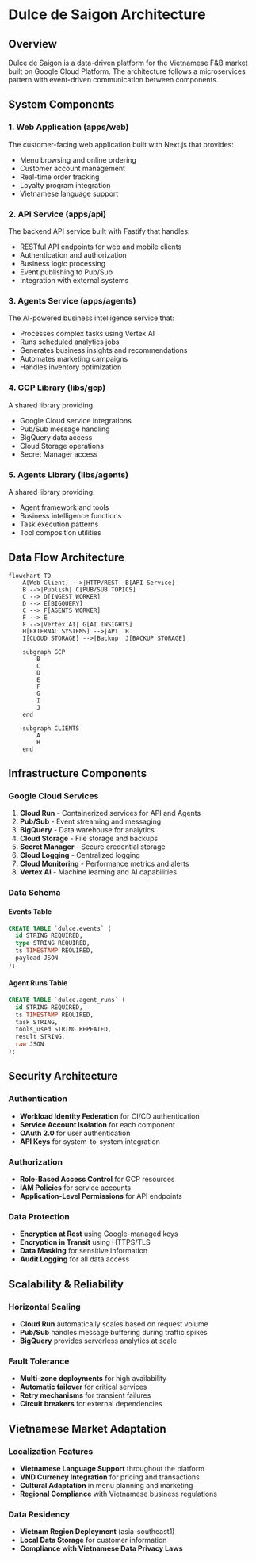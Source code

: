 # Dulce de Saigon Architecture

## Overview

Dulce de Saigon is a data-driven platform for the Vietnamese F&B market built on Google Cloud Platform. The architecture follows a microservices pattern with event-driven communication between components.

## System Components

### 1. Web Application (apps/web)

The customer-facing web application built with Next.js that provides:

- Menu browsing and online ordering
- Customer account management
- Real-time order tracking
- Loyalty program integration
- Vietnamese language support

### 2. API Service (apps/api)

The backend API service built with Fastify that handles:

- RESTful API endpoints for web and mobile clients
- Authentication and authorization
- Business logic processing
- Event publishing to Pub/Sub
- Integration with external systems

### 3. Agents Service (apps/agents)

The AI-powered business intelligence service that:

- Processes complex tasks using Vertex AI
- Runs scheduled analytics jobs
- Generates business insights and recommendations
- Automates marketing campaigns
- Handles inventory optimization

### 4. GCP Library (libs/gcp)

A shared library providing:

- Google Cloud service integrations
- Pub/Sub message handling
- BigQuery data access
- Cloud Storage operations
- Secret Manager access

### 5. Agents Library (libs/agents)

A shared library providing:

- Agent framework and tools
- Business intelligence functions
- Task execution patterns
- Tool composition utilities

## Data Flow Architecture

```mermaid
flowchart TD
    A[Web Client] -->|HTTP/REST| B[API Service]
    B -->|Publish| C[PUB/SUB TOPICS]
    C --> D[INGEST WORKER]
    D --> E[BIGQUERY]
    C --> F[AGENTS WORKER]
    F --> E
    F -->|Vertex AI| G[AI INSIGHTS]
    H[EXTERNAL SYSTEMS] -->|API| B
    I[CLOUD STORAGE] -->|Backup| J[BACKUP STORAGE]
    
    subgraph GCP
        B
        C
        D
        E
        F
        G
        I
        J
    end
    
    subgraph CLIENTS
        A
        H
    end
```

## Infrastructure Components

### Google Cloud Services

1. **Cloud Run** - Containerized services for API and Agents
2. **Pub/Sub** - Event streaming and messaging
3. **BigQuery** - Data warehouse for analytics
4. **Cloud Storage** - File storage and backups
5. **Secret Manager** - Secure credential storage
6. **Cloud Logging** - Centralized logging
7. **Cloud Monitoring** - Performance metrics and alerts
8. **Vertex AI** - Machine learning and AI capabilities

### Data Schema

#### Events Table
```sql
CREATE TABLE `dulce.events` (
  id STRING REQUIRED,
  type STRING REQUIRED,
  ts TIMESTAMP REQUIRED,
  payload JSON
);
```

#### Agent Runs Table
```sql
CREATE TABLE `dulce.agent_runs` (
  id STRING REQUIRED,
  ts TIMESTAMP REQUIRED,
  task STRING,
  tools_used STRING REPEATED,
  result STRING,
  raw JSON
);
```

## Security Architecture

### Authentication

- **Workload Identity Federation** for CI/CD authentication
- **Service Account Isolation** for each component
- **OAuth 2.0** for user authentication
- **API Keys** for system-to-system integration

### Authorization

- **Role-Based Access Control** for GCP resources
- **IAM Policies** for service accounts
- **Application-Level Permissions** for API endpoints

### Data Protection

- **Encryption at Rest** using Google-managed keys
- **Encryption in Transit** using HTTPS/TLS
- **Data Masking** for sensitive information
- **Audit Logging** for all data access

## Scalability & Reliability

### Horizontal Scaling

- **Cloud Run** automatically scales based on request volume
- **Pub/Sub** handles message buffering during traffic spikes
- **BigQuery** provides serverless analytics at scale

### Fault Tolerance

- **Multi-zone deployments** for high availability
- **Automatic failover** for critical services
- **Retry mechanisms** for transient failures
- **Circuit breakers** for external dependencies

## Vietnamese Market Adaptation

### Localization Features

- **Vietnamese Language Support** throughout the platform
- **VND Currency Integration** for pricing and transactions
- **Cultural Adaptation** in menu planning and marketing
- **Regional Compliance** with Vietnamese business regulations

### Data Residency

- **Vietnam Region Deployment** (asia-southeast1)
- **Local Data Storage** for customer information
- **Compliance with Vietnamese Data Privacy Laws**